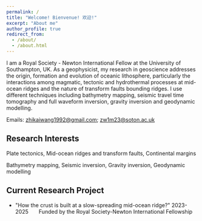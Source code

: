 ```yaml
---
permalink: /
title: "Welcome! Bienvenue! 欢迎!"
excerpt: "About me"
author_profile: true
redirect_from: 
  - /about/
  - /about.html
---
```


I am a Royal Society - Newton International Fellow at the University of Southampton, UK. As a geophysicist, my research in geoscience addresses the origin, formation and evolution of oceanic lithosphere, particularly the interactions among magmatic, tectonic and hydrothermal processes at mid-ocean ridges and the nature of transform faults bounding ridges. I use different techniques including bathymetry mapping, seismic travel time tomography and full waveform inversion, gravity inversion and geodynamic modelling.

Emails: zhikaiwang1992@gmail.com; zw1m23@soton.ac.uk

Research Interests
----
Plate tectonics, Mid-ocean ridges and transform faults, Continental margins

Bathymetry mapping, Seismic inversion, Gravity inversion, Geodynamic modelling

Current Research Project
----
* "How the crust is built at a slow-spreading mid-ocean ridge?"  2023-2025
 &nbsp; &nbsp; &nbsp; Funded by the Royal Society-Newton International Fellowship
